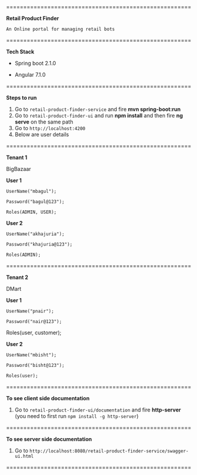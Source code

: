 ======================================================

**Retail Product Finder**

`An Online portal for managing retail bots`

======================================================

**Tech Stack**
* Spring boot 2.1.0

* Angular 7.1.0

======================================================

**Steps to run** 

1. Go to `retail-product-finder-service` and fire **mvn spring-boot:run**
2. Go to `retail-product-finder-ui` and run **npm install** and then fire **ng serve** on the same path
3. Go to `http://localhost:4200`
4. Below are user details

======================================================

**Tenant 1**

BigBazaar 

**User 1**

`UserName("mbagul");`

`Password("bagul@123");`

`Roles(ADMIN, USER);`

**User 2**

`UserName("akhajuria");`

`Password("khajuria@123");`

`Roles(ADMIN);`

======================================================

**Tenant 2**

DMart	

**User 1**

`UserName("pnair");`

`Password("nair@123");`

Roles(user, customer);

**User 2**

`UserName("mbisht");`

`Password("bisht@123");`

`Roles(user);`

======================================================

**To see client side documentation**
1. Go to `retail-product-finder-ui/documentation` and fire **http-server** 
   (you need to first run `npm install -g http-server`)

======================================================

**To see server side documentation**
1. Go to `http://localhost:8080/retail-product-finder-service/swagger-ui.html`

======================================================
